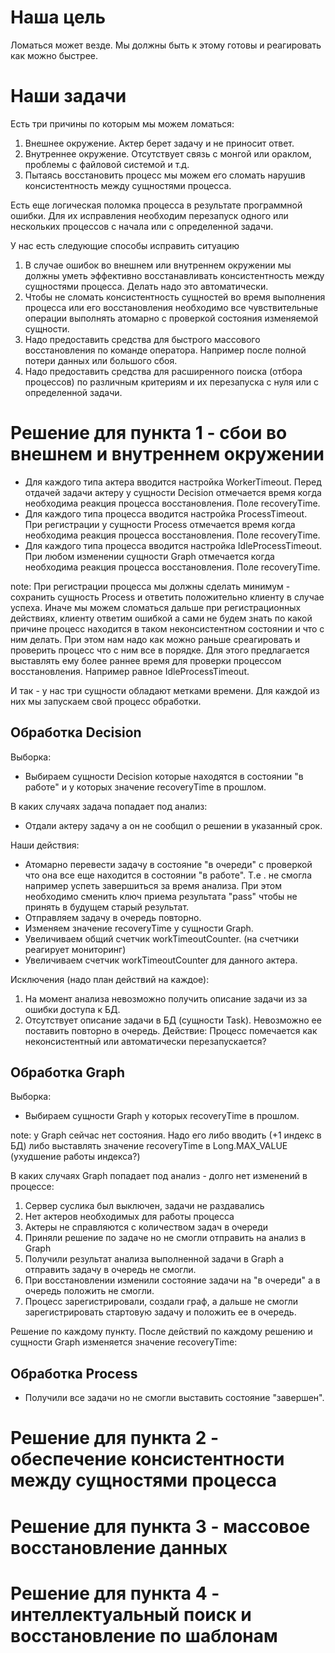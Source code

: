 # Наша цель

Ломаться может везде. Мы должны быть к этому готовы и реагировать как можно быстрее.

# Наши задачи

Есть три причины по которым мы можем ломаться:
1. Внешнее окружение. Актер берет задачу и не приносит ответ.
2. Внутреннее окружение. Отсутствует связь с монгой или ораклом, проблемы с файловой системой и т.д.
3. Пытаясь восстановить процесс мы можем его сломать нарушив консистентность между сущностями процесса.

Есть еще логическая поломка процесса в результате программной ошибки. Для их исправления необходим перезапуск одного
или нескольких процессов с начала или с определенной задачи.

У нас есть следующие способы исправить ситуацию
1. В случае ошибок во внешнем или внутреннем окружении мы должны уметь эффективно восстанавливать консистентность
между сущностями процесса. Делать надо это автоматически.
2. Чтобы не сломать консистентность сущностей во время выполнения процесса или его восстановления необходимо все
чувствительные операции выполнять атомарно с проверкой состояния изменяемой сущности.
3. Надо предоставить средства для быстрого массового восстановления по команде оператора. Например после полной
потери данных или большого сбоя.
4. Надо предоставить средства для расширенного поиска (отбора процессов) по различным критериям и их перезапуска с
нуля или с определенной задачи.

# Решение для пункта 1 - сбои во внешнем и внутреннем окружении

- Для каждого типа актера вводится настройка WorkerTimeout. Перед отдачей задачи актеру у сущности Decision отмечается
время когда необходима реакция процесса восстановления. Поле recoveryTime.
- Для каждого типа процесса вводится настройка ProcessTimeout. При регистрации у сущности Process отмечается время
когда необходима реакция процесса восстановления. Поле recoveryTime.
- Для каждого типа процесса вводится настройка IdleProcessTimeout. При любом изменении сущности Graph отмечается
когда необходима реакция процесса восстановления. Поле recoveryTime.

note: При регистрации процесса мы должны сделать минимум - сохранить сущность Process и ответить положительно клиенту
 в случае успеха. Иначе мы можем сломаться дальше при регистрационных действиях, клиенту ответим ошибкой а сами не
 будем знать по какой причине процесс находится в таком неконсистентном состоянии и что с ним делать. При этом нам
 надо как можно раньше среагировать и проверить процесс что с ним все в порядке. Для этого предлагается выставлять
 ему более раннее время для проверки процессом восстановления. Например равное IdleProcessTimeout.

И так - у нас три сущности обладают метками времени. Для каждой из них мы запускаем свой процесс обработки.

## Обработка Decision

Выборка:
- Выбираем сущности Decision которые находятся в состоянии "в работе" и у которых значение recoveryTime в прошлом.

В каких случаях задача попадает под анализ:
- Отдали актеру задачу а он не сообщил о решении в указанный срок.

Наши действия:
- Атомарно перевести задачу в состояние "в очереди" с проверкой что она все еще находится в состоянии "в работе". Т.е
. не смогла например успеть завершиться за время анализа. При этом необходимо сменить ключ приема результата "pass"
чтобы не принять в будущем старый результат.
- Отправляем задачу в очередь повторно.
- Изменяем значение recoveryTime у сущности Graph.
- Увеличиваем общий счетчик workTimeoutCounter. (на счетчики реагирует мониторинг)
- Увеличиваем счетчик workTimeoutCounter для данного актера.

Исключения (надо план действий на каждое):
1. На момент анализа невозможно получить описание задачи из за ошибки доступа к БД.
2. Отсутствует описание задачи в БД (сущности Task). Невозможно ее поставить повторно в очередь.
Действие: Процесс помечается как неконсистентный или автоматически перезапускается?

## Обработка Graph

Выборка:
- Выбираем сущности Graph у которых recoveryTime в прошлом.

note: у Graph сейчас нет состояния. Надо его либо вводить (+1 индекс в БД) либо выставлять значение recoveryTime в
Long.MAX_VALUE (ухудшение работы индекса?)

В каких случаях Graph попадает под анализ - долго нет изменений в процессе:
1. Сервер суслика был выключен, задачи не раздавались
2. Нет актеров необходимых для работы процесса
3. Актеры не справляются с количеством задач в очереди
4. Приняли решение по задаче но не смогли отправить на анализ в Graph
5. Получили результат анализа выполненной задачи в Graph а отправить задачу в очередь не смогли.
6. При восстановлении изменили состояние задачи на "в очереди" а в очередь положить не смогли.
7. Процесс зарегистрировали, создали граф, а дальше не смогли зарегистрировать стартовую задачу и положить ее в очередь.

Решение по каждому пункту. После действий по каждому решению и сущности Graph изменяется значение recoveryTime:



## Обработка Process

- Получили все задачи но не смогли выставить состояние "завершен".

# Решение для пункта 2 - обеспечение консистентности между сущностями процесса
# Решение для пункта 3 - массовое восстановление данных
# Решение для пункта 4 - интеллектуальный поиск и восстановление по шаблонам
